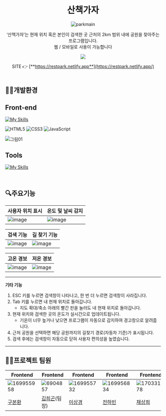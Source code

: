 <div align="center">
    
# 산책가자

![parkmain](https://github.com/user-attachments/assets/688c3999-8b5a-48f5-a77c-e65a19e87467)

‘산책가자’는 현재 위치 혹은 본인이 검색한 곳 근처의 2km 범위 내에 공원을 찾아주는 프로그램입니다.<br/>
웹 / 모바일로 사용이 가능합니다<br/>

<img src="https://img.shields.io/badge/프로젝트 기간-2024.05.27~2024.06.10-green?style=flat&logo=&logoColor=white" /><br/>


SITE 👉 [**https://restpark.netlify.app**](https://restpark.netlify.app/)
<br/><br/>
</div>

## 👨‍💻개발환경


## Front-end

[![My Skills](https://skillicons.dev/icons?i=html,css,js&theme=light)](https://skillicons.dev)

![HTML5](https://img.shields.io/badge/html5-%23E34F26.svg?style=for-the-badge&logo=html5&logoColor=white) ![CSS3](https://img.shields.io/badge/css3-%231572B6.svg?style=for-the-badge&logo=css3&logoColor=white) ![JavaScript](https://img.shields.io/badge/javascript-%23323330.svg?style=for-the-badge&logo=javascript&logoColor=%23F7DF1E)

![그림01](https://github.com/user-attachments/assets/59958cb8-e5b2-491d-b008-1d4aa1fda4a4)


## Tools

[![My Skills](https://skillicons.dev/icons?i=github&theme=light)](https://skillicons.dev)

<br/>

## 🔍주요기능

|사용자 위치 표시| 온도 및 날씨 감지|
|----------------|-------------------|
|![image](https://github.com/user-attachments/assets/2f52bb5b-bc14-49dd-9e91-7364cace602d)|![image](https://github.com/user-attachments/assets/a51b7ed2-123e-4792-8cf1-c054bb3983ea)|


|검색 기능|길 찾기 기능|
|---------|-------------|
|![image](https://github.com/user-attachments/assets/ab28eb95-bfc2-4cc3-8f24-ab1072443e4f)|![image](https://github.com/user-attachments/assets/6e1b583c-b7ac-49dd-a260-19648b280c33)|


|고온 경보|저온 경보|
|---------|----------|
|![image](https://github.com/user-attachments/assets/28d6b5a7-9366-4b32-bfd7-5f3a218581af)|![image](https://github.com/user-attachments/assets/037c580d-bbff-48a1-9d6b-1518d91e7dea)|

---

**기타 기능**

1. ESC 키를 누르면 검색창이 나타나고, 한 번 더 누르면 검색창이 사라집니다.
2. Tab 키를 누르면 내 현재 위치로 돌아갑니다.
    - 지도 확대/축소 아래의 빨간 핀을 눌러도 내 현재 위치로 돌아갑니다.
3. 현재 위치와 검색한 곳의 온도가 실시간으로 업데이트됩니다.
    - 기온이 너무 높거나 낮으면 프로그램이 자동으로 감지하여 경고창으로 알려줍니다.
4. 근처 공원을 선택하면 해당 공원까지의 길찾기 경로(자동차 기준)가 표시됩니다.
5. 검색 후에는 검색창이 자동으로 닫혀 사용자 편의성을 높였습니다.

---

## 💁‍♂️프로젝트 팀원
|Frontend|Frontend|Frontend|Frontend|Frontend|
|----------------|-------------------|-------------------|-------------------|-------------------|
|![169955958](https://github.com/user-attachments/assets/d76d0369-1cea-4a8b-9295-c31284d8bc4a)|![6904857](https://github.com/user-attachments/assets/54bb40bc-035c-4726-869f-231acd0decaf)|![169955732](https://github.com/user-attachments/assets/39a24395-88bc-44ab-90f7-f73df5f21483)|![169956834](https://github.com/user-attachments/assets/696141c7-1d46-4634-b1fb-205c1935d2a5)|![170331478](https://github.com/user-attachments/assets/6a067415-3b5c-4422-9f86-b82595be044d)|
|[구본환](https://github.com/Falin4789)|[김희곤](https://github.com/kimhuigon)(팀장)|[이상경](https://github.com/LSG20240516)|[전하빈](https://github.com/l3in99)|[채상희](https://github.com/ChaeSangHee)|


